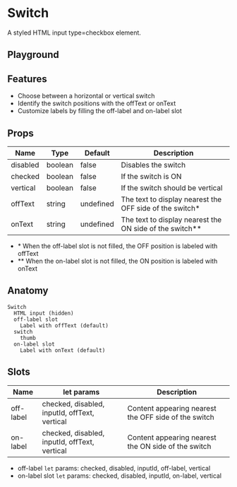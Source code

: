 <script>
    import Example from './SwitchExample.svelte';
    import ThemePropCard from '../ThemePropCard.svelte';
</script>

# Switch

A styled HTML input type=checkbox element.

## Playground

<Example />

## Features

- Choose between a horizontal or vertical switch
- Identify the switch positions with the offText or onText
- Customize labels by filling the off-label and on-label slot

## Props

| Name     | Type    | Default   | Description                                               |
| -------- | ------- | --------- | --------------------------------------------------------- |
| disabled | boolean | false     | Disables the switch                                       |
| checked  | boolean | false     | If the switch is ON                                       |
| vertical | boolean | false     | If the switch should be vertical                          |
| offText  | string  | undefined | The text to display nearest the OFF side of the switch\*  |
| onText   | string  | undefined | The text to display nearest the ON side of the switch\*\* |

- \* When the off-label slot is not filled, the OFF position is labeled with offText
- \*\* When the on-label slot is not filled, the ON position is labeled with onText

## Anatomy

```
Switch
  HTML input (hidden)
  off-label slot
    Label with offText (default)
  switch
    thumb
  on-label slot
    Label with onText (default)
```

## Slots

| Name      | let params                                    | Description                                          |
| --------- | --------------------------------------------- | ---------------------------------------------------- |
| off-label | checked, disabled, inputId, offText, vertical | Content appearing nearest the OFF side of the switch |
| on-label  | checked, disabled, inputId, offText, vertical | Content appearing nearest the ON side of the switch  |

- off-label `let` params: checked, disabled, inputId, off-label, vertical
- on-label slot `let` params: checked, disabled, inputId, on-label, vertical
